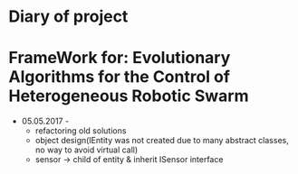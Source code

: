 # Diary of project
# FrameWork for: Evolutionary Algorithms for the Control of Heterogeneous Robotic Swarm

* 05.05.2017 - 
	* refactoring old solutions
	* object design(IEntity was not created due to many abstract classes, no way to avoid virtual call)
	* sensor -> child of entity & inherit ISensor interface